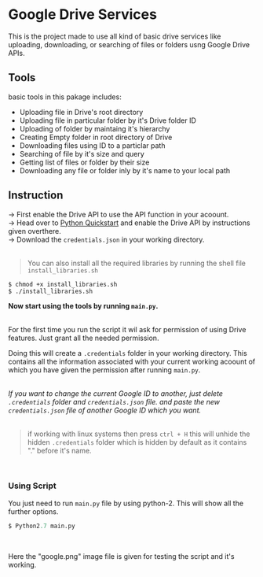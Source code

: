 # Google Drive Services
This is the project made to use all kind of basic drive services like uploading, downloading, or searching of files or folders usng Google Drive APIs.

## Tools
basic tools in this pakage includes:
- Uploading file in Drive's root directory </li>
- Uploading file in particular folder by it's Drive folder ID </li>
- Uploading of folder by maintaing it's hierarchy </li>
- Creating Empty folder in root directory of Drive </li>
- Downloading files using ID to a particlar path </li>
- Searching of file by it's size and query </li>
- Getting list of files or folder by their size </li>
- Downloading any file or folder inly by it's name to your local path </li>


## Instruction

-> First enable the Drive API to use the API function in your acoount. <br>
-> Head over to <a href="https://developers.google.com/drive/api/v3/quickstart/python">Python Quickstart</a> and enable the
   Drive API by instructions given overthere.<br>
-> Download the `credentials.json` in your working directory.<br><br>

>You can also install all the required libraries by running the shell file `install_libraries.sh`
 ```
 $ chmod +x install_libraries.sh
 $ ./install_libraries.sh
 ```

**Now start using the tools by running `main.py`.**<br><br>

For the first time you run the script it wil ask for permission of using Drive features. Just grant all the needed
permission.<br>

Doing this will create a `.credentials` folder in your working directory. This contains all the information associated with your current working acoount of which you have given the permission after running `main.py`.<br>
<br>

*If you want to change the current Google ID to another, just delete `.credentials` folder and `credentials.json` file. and paste the new `credentials.json` file of another Google ID which you want.*<br><br>

> if working with linux systems then press `ctrl + H` this will unhide the hidden `.credentials` folder which is hidden by default as it contains "." before it's name.

<br>

### Using Script
You just need to run `main.py` file by using python-2. This will show all the further options.<br>

```python
$ Python2.7 main.py
```
<br>

Here the "google.png" image file is given for testing the script and it's working.
